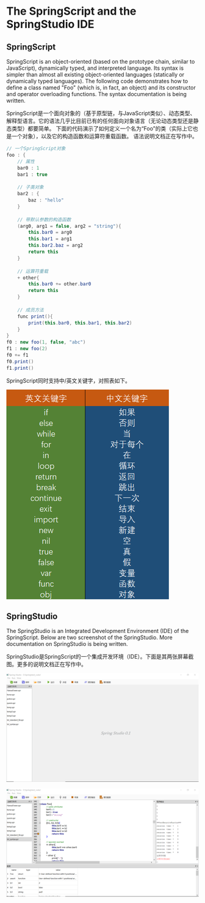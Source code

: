  # The SpringScript and the SpringStudio IDE
## SpringScript

SpringScript is an object-oriented (based on the prototype chain, similar to JavaScript), dynamically typed, and interpreted language. Its syntax is simpler than almost all existing object-oriented languages (statically or dynamically typed languages). 
The following code demonstrates how to define a class named "Foo" (which is, in fact, an object) and its constructor and operator overloading functions.
The syntax documentation is being written.

SpringScript是一个面向对象的（基于原型链，与JavaScript类似）、动态类型、解释型语言。它的语法几乎比目前已有的任何面向对象语言（无论动态类型还是静态类型）都要简单。
下面的代码演示了如何定义一个名为“Foo”的类（实际上它也是一个对象），以及它的构造函数和运算符重载函数。
语法说明文档正在写作中。

``` java
// 一个SpringScript对象
foo : {
	// 属性
	bar0 : 1
	bar1 : true

	// 子类对象
	bar2 : {
		baz : "hello"
	}

	// 带默认参数的构造函数
	(arg0, arg1 = false, arg2 = "string"){
		this.bar0 = arg0
		this.bar1 = arg1
		this.bar2.baz = arg2
		return this
	}
	
	// 运算符重载
	+ other{
		this.bar0 += other.bar0
		return this
	}
	
	// 成员方法
	func print(){
		print(this.bar0, this.bar1, this.bar2)
	}
}
f0 : new foo(1, false, "abc")
f1 : new foo(2)
f0 += f1
f0.print()
f1.print()

```

SpringScript同时支持中/英文关键字，对照表如下。

![image](https://github.com/AlanZhangNpu/SpringScript/blob/master/screenshots/keywords.png)

## SpringStudio
The SpringStudio is an Integrated Development Environment (IDE) of the SpringScript. Below are two screenshot of the SpringStudio. More documentation on SpringStudio is being written.

SpringStudio是SpringScript的一个集成开发环境（IDE）。下面是其两张屏幕截图。更多的说明文档正在写作中。

![image](https://github.com/AlanZhangNpu/SpringScript/blob/master/screenshots/spring_studio0.png)

![image](https://github.com/AlanZhangNpu/SpringScript/blob/master/screenshots/spring_studio1.png)
